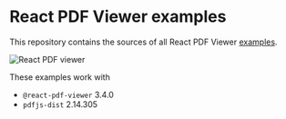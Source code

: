 # React PDF Viewer examples

This repository contains the sources of all React PDF Viewer [examples](https://react-pdf-viewer.dev/examples). 

![React PDF viewer](https://raw.githubusercontent.com/react-pdf-viewer/examples/main/assets/screenshot.png)

These examples work with

* `@react-pdf-viewer` 3.4.0
* `pdfjs-dist` 2.14.305